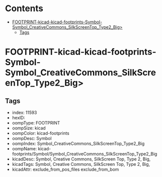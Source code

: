 



Contents
========

* [FOOTPRINT-kicad-kicad-footprints-Symbol-Symbol_CreativeCommons_SilkScreenTop_Type2_Big>](#footprint-kicad-kicad-footprints-symbol-symbol_creativecommons_silkscreentop_type2_big)
	* [Tags](#tags)

# FOOTPRINT-kicad-kicad-footprints-Symbol-Symbol_CreativeCommons_SilkScreenTop_Type2_Big>

## Tags

- index: 11593
- hexID: 
- oompType: FOOTPRINT
- oompSize: kicad
- oompColor: kicad-footprints
- oompDesc: Symbol
- oompIndex: Symbol_CreativeCommons_SilkScreenTop_Type2_Big
- oompName: kicad-footprints/Symbol/Symbol_CreativeCommons_SilkScreenTop_Type2_Big
- kicadDesc: Symbol, Creative Commons, SilkScreen Top, Type 2, Big,
- kicadTags: Symbol, Creative Commons, SilkScreen Top, Type 2, Big,
- kicadAttr: exclude_from_pos_files exclude_from_bom
